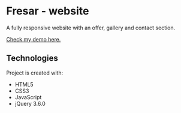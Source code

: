 # Fresar - website

A fully responsive website with an offer, gallery and contact section.

[Check my demo here.](https://anetapy.github.io/fresar/)

## Technologies

Project is created with:
* HTML5
* CSS3
* JavaScript
* jQuery 3.6.0
